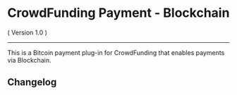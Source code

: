 CrowdFunding Payment - Blockchain
==========================
( Version 1.0 )
- - -

This is a Bitcoin payment plug-in for CrowdFunding that enables payments via Blockchain.

Changelog
---------

